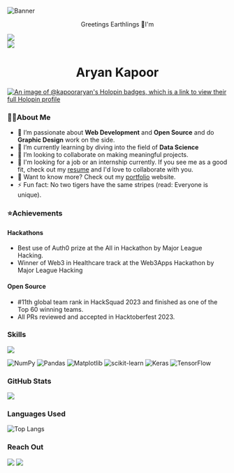 ![Banner](https://github.com/kapooraryan/kapooraryan/assets/69362333/3898fb20-4413-499c-bdd9-4d74c2960493)

<p align="center">Greetings Earthlings 🌌I'm</p>
<p align="center">
  <img src="https://komarev.com/ghpvc/?username=kapooraryan&style=flat-square&color=blue" style="margin: 0 auto; display: block;" />
  <img src="https://img.shields.io/github/stars/kapooraryan?affiliations=OWNER&color=%23ffe411&label=github%20stars&logo=github&logoColor=%23fffFF&style=flat" style="margin: 0 auto; display: block;" />
</p>
<h1 align="center"><strong>Aryan Kapoor</strong></h1>

[![An image of @kapooraryan's Holopin badges, which is a link to view their full Holopin profile](https://holopin.me/kapooraryan)](https://holopin.io/@kapooraryan)

### 👨‍💻About Me

- 🔭 I’m passionate about **Web Development** and **Open Source** and do **Graphic Design** work on the side.
- 🌱 I’m currently learning by diving into the field of **Data Science**
- 🤝 I’m looking to collaborate on making meaningful projects.
- 🏢 I'm looking for a job or an internship currently. If you see me as a good fit, check out my [resume](https://drive.google.com/file/d/1AqCJP9kmuYiaqO1Qa-AbLhvAaVWpW3bb/view?usp=sharing) and I'd love to collaborate with you.
- 🤔 Want to know more? Check out my [portfolio](https://kapooraryan.vercel.app/) website.
- ⚡ Fun fact: No two tigers have the same stripes (read: Everyone is unique).

### ⭐Achievements
#### Hackathons

- Best use of Auth0 prize at the All in Hackathon by Major League Hacking.
- Winner of Web3 in Healthcare track at the Web3Apps Hackathon by Major League Hacking

#### Open Source

- #11th global team rank in HackSquad 2023 and finished as one of the Top 60 winning teams.
- All PRs reviewed and accepted in Hacktoberfest 2023.

### Skills

  <a href="https://skillicons.dev" align="center">
    <img align="center" src="https://skillicons.dev/icons?i=c,cpp,py,java,html,css,bootstrap,tailwind,js,jquery,react,nextjs,nodejs,express,mysql,mongodb,git,github,firebase,ps" />
  </a>
  
   ![NumPy](https://img.shields.io/badge/numpy-%23013243.svg?style=flat&logo=numpy&logoColor=white) ![Pandas](https://img.shields.io/badge/pandas-%23150458.svg?style=flat&logo=pandas&logoColor=white) ![Matplotlib](https://img.shields.io/badge/Matplotlib-%23ffffff.svg?style=for-the-badge&logo=Matplotlib&logoColor=black) ![scikit-learn](https://img.shields.io/badge/scikit--learn-%23F7931E.svg?style=for-the-badge&logo=scikit-learn&logoColor=white) ![Keras](https://img.shields.io/badge/Keras-%23D00000.svg?style=for-the-badge&logo=Keras&logoColor=white) ![TensorFlow](https://img.shields.io/badge/TensorFlow-%23FF6F00.svg?style=for-the-badge&logo=TensorFlow&logoColor=white)


### GitHub Stats

<img align="center" src="https://github-readme-stats.vercel.app/api?username=kapooraryan&show_icons=true&theme=radical&count_private=true" />

### Languages Used

![Top Langs](https://github-readme-stats.vercel.app/api/top-langs/?username=kapooraryan&layout=compact&size_weight=0.5&count_weight=0.5)

### Reach Out

<a href="mailto:kapoor95aryan@gmail.com"><img src="https://img.shields.io/badge/-Gmail-D14836?style=flat&logo=Gmail&logoColor=white"/></a>
<a href="https://www.linkedin.com/in/aryan-kapoor-09417722b/"><img src="https://img.shields.io/badge/-LinkedIn-0077B5?style=flat&logo=Linkedin&logoColor=white"/></a>
